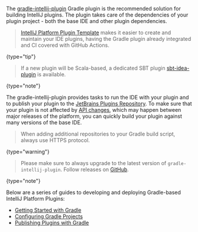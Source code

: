 [//]: # (title: Building Plugins with Gradle)

<!-- Copyright 2000-2020 JetBrains s.r.o. and other contributors. Use of this source code is governed by the Apache 2.0 license that can be found in the LICENSE file. -->

The [gradle-intellij-plugin](https://github.com/JetBrains/gradle-intellij-plugin) Gradle plugin is the recommended solution for building IntelliJ plugins.
The plugin takes care of the dependencies of your plugin project - both the base IDE and other plugin dependencies.

 >  [IntelliJ Platform Plugin Template](https://github.com/JetBrains/intellij-platform-plugin-template) makes it easier to create and maintain your IDE plugins, having the Gradle plugin already integrated and CI covered with GitHub Actions.
 >
 {type="tip"}

 >  If a new plugin will be Scala-based, a dedicated SBT plugin [sbt-idea-plugin](https://github.com/JetBrains/sbt-idea-plugin) is available.
 >
 {type="note"}

The gradle-intellij-plugin provides tasks to run the IDE with your plugin and to publish your plugin to the [JetBrains Plugins Repository](https://plugins.jetbrains.com).
To make sure that your plugin is not affected by [API changes](api_changes_list.md), which may happen between major releases of the platform, you can quickly build your plugin against many versions of the base IDE.

 >  When adding additional repositories to your Gradle build script, always use HTTPS protocol.
 >
 {type="warning"}

 >  Please make sure to always upgrade to the latest version of `gradle-intellij-plugin`.
Follow releases on [GitHub](https://github.com/JetBrains/gradle-intellij-plugin/releases).
 >
 {type="note"}

Below are a series of guides to developing and deploying Gradle-based IntelliJ Platform Plugins:

* [Getting Started with Gradle](gradle_prerequisites.md)
* [Configuring Gradle Projects](gradle_guide.md)
* [Publishing Plugins with Gradle](deployment.md)